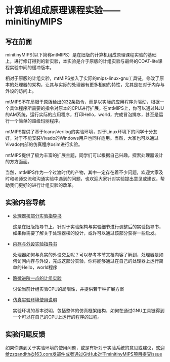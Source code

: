 # 计算机组成原理课程实验——minitinyMIPS

## 写在前面

minitinyMIPS(以下简称mtMIPS）是在旧版的计算机组成原理课程实验的基础上，进行修订得到的新实验，本实验是介于原版的计组实验与最终的COAT-lite课程实验中间的缓冲版本。

相对于原版的计组实验，mtMIPS接入了实际的mips-linux-gnu工具链，修改了原本的处理器的架构，让其与实际的处理器有更多相似的特性，尤其是在对于内存与外设的访问上。

mtMIPS不在局限于原版给出的32条指令，而是以实际的应用程序为驱动，根据一个具体程序所需要的指令对原本的CPU进行扩展。在mtMIPS上，你可以通过NJU的AM系统，运行实际的应用程序，打印Hello，world，完成冒泡排序，甚至是运行一个简单的超级玛丽程序。

mtMIPS提供了基于IcarusVerilog的实验环境，对于Linux环境下的同学十分友好，对于不能安装Vivado的Windows用户也同样适用。当然，大家也可以通过Vivado内部的仿真程序xsim进行实验。

mtMIPS提供了极为丰富的扩展主题，同学们可以根据自己兴趣，探索处理器设计的方方面面。

当然，mtMIPS作为一个过渡时代的产物，其中一定存在着不少问题，欢迎大家及时和老师交流和沟通实验中遇到的问题，也欢迎大家针对实验提出意见或建议，帮助我们更好的进行计组实验的改革。

## 实验内容导航

* [处理器核部分实验指导书](/miniminimips/old_guide)

  这是在旧版指导书上，针对于实验架构与实验细节进行调整后的实验指导书，如果你需要了解关于处理器核的设计，或许可以通过该部分获得一些启发。

* [内存与外设实验指导书]()

  处理器如何与真实的外设交互呢？可以参考本节文档内容了解到，处理器是如何访问内存与外设，完成这部分实验，你将能够通过在自己的处理器上运行简单的Hello，world程序

* [略微进阶一点的计组实验]()

  讨论当前计组实验CPU的局限性，并提供若干种扩展方案

* [仿真实验环境使用说明]()

  实验环境的基本说明，包括整体的仿真框架结构，如何在通过GNU工具链得到一个可以在自己的CPU上运行的程序的过程。

## 实验问题反馈

如果你遇到关于实验环境的使用问题，或是有针对于实验系统的意见或建议，欢迎给zzqandlth@163.com发邮件或者通过GitHub对于minitinyMIPS项目提交issue